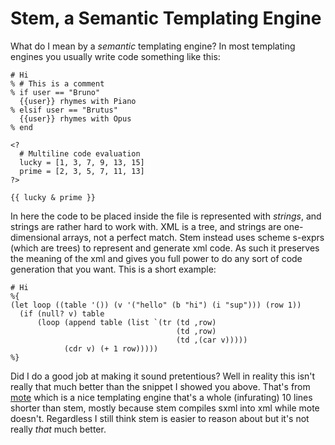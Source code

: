 # Stem, a Semantic Templating Engine

What do I mean by a *semantic* templating engine? In most templating engines
you usually write code something like this:
```
# Hi
% # This is a comment
% if user == "Bruno"
  {{user}} rhymes with Piano
% elsif user == "Brutus"
  {{user}} rhymes with Opus
% end

<?
  # Multiline code evaluation
  lucky = [1, 3, 7, 9, 13, 15]
  prime = [2, 3, 5, 7, 11, 13]
?>

{{ lucky & prime }}
```
In here the code to be placed inside the file is represented with *strings*, and
strings are rather hard to work with. XML is a tree, and strings are 
one-dimensional arrays, not a perfect match. Stem instead uses scheme s-exprs
(which are trees) to represent and generate xml code. As such it preserves the
meaning of the xml and gives you full power to do any sort of code generation
that you want. This is a short example:
```
# Hi
%{
(let loop ((table '()) (v '("hello" (b "hi") (i "sup"))) (row 1))
  (if (null? v) table
      (loop (append table (list `(tr (td ,row)
                                     (td ,row)
                                     (td ,(car v)))))
            (cdr v) (+ 1 row)))))
%}
```

Did I do a good job at making it sound pretentious? Well in reality this isn't 
really that much better than the snippet I showed you above. That's from
[mote](https://github.com/soveran/mote) which is a nice templating engine 
that's a whole (infurating) 10 lines shorter than stem, mostly because stem 
compiles sxml into xml while mote doesn't. Regardless I still think stem is 
easier to reason about but it's not really *that* much better.
